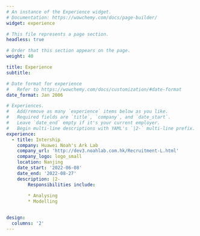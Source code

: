 ```yaml
---
# An instance of the Experience widget.
# Documentation: https://wowchemy.com/docs/page-builder/
widget: experience

# This file represents a page section.
headless: true

# Order that this section appears on the page.
weight: 40

title: Experience
subtitle:

# Date format for experience
#   Refer to https://wowchemy.com/docs/customization/#date-format
date_format: Jan 2006

# Experiences.
#   Add/remove as many `experience` items below as you like.
#   Required fields are `title`, `company`, and `date_start`.
#   Leave `date_end` empty if it's your current employer.
#   Begin multi-line descriptions with YAML's `|2-` multi-line prefix.
experience:
  - title: Intership
    company: Huawei Noah's Ark Lab
    company_url: 'http://dev3.noahlab.com.hk/Recruitment-L.html'
    company_logo: logo_small
    location: Nanjing
    date_start: '2022-06-08'
    date_end: '2022-08-27'
    description: |2-
        Responsibilities include:
        
        * Analysing
        * Modelling


design:
  columns: '2'
---
```

